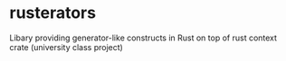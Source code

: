# rusterators
Libary providing generator-like constructs in Rust on top of rust context crate (university class project)


